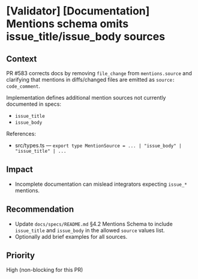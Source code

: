 # [Validator] [Documentation] Mentions schema omits issue_title/issue_body sources

## Context

PR #583 corrects docs by removing `file_change` from `mentions.source` and clarifying that mentions in diffs/changed files are emitted as `source: code_comment`.

Implementation defines additional mention sources not currently documented in specs:

- `issue_title`
- `issue_body`

References:

- src/types.ts — `export type MentionSource = ... | "issue_body" | "issue_title" | ...`

## Impact

- Incomplete documentation can mislead integrators expecting `issue_*` mentions.

## Recommendation

- Update `docs/specs/README.md` §4.2 Mentions Schema to include `issue_title` and `issue_body` in the allowed `source` values list.
- Optionally add brief examples for all sources.

## Priority

High (non-blocking for this PR)
